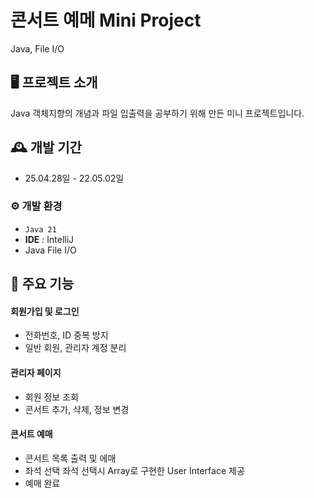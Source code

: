 # 콘서트 예메 Mini Project
Java, File I/O


## 🖥️ 프로젝트 소개
Java 객체지향의 개념과 파일 입출력을 공부하기 위해 만든 미니 프로젝트입니다.
<br>

## 🕰️ 개발 기간
* 25.04.28일 - 22.05.02일


### ⚙️ 개발 환경
- `Java 21`
- **IDE** : IntelliJ
- Java File I/O

## 📌 주요 기능
#### 회원가입 및 로그인
- 전화번호, ID 중복 방지
- 일반 회원, 관리자 계정 분리

#### 관리자 페이지 
- 회원 정보 조회
- 콘서트 추가, 삭제, 정보 변경

#### 콘서트 예매 
- 콘서트 목록 출력 및 에매 
- 좌석 선택 좌석 선택시 Array로 구현한 User Interface 제공
- 예매 완료
